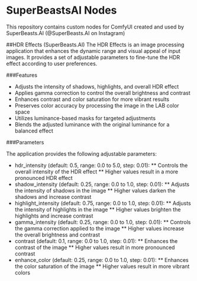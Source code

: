 # SuperBeastsAI Nodes

This repository contains custom nodes for ComfyUI created and used by SuperBeasts.AI (@SuperBeasts.AI on Instagram) 

##HDR Effects (SuperBeasts.AI)
The HDR Effects is an image processing application that enhances the dynamic range and visual appeal of input images. It provides a set of adjustable parameters to fine-tune the HDR effect according to user preferences.

###Features
* Adjusts the intensity of shadows, highlights, and overall HDR effect
* Applies gamma correction to control the overall brightness and contrast
* Enhances contrast and color saturation for more vibrant results
* Preserves color accuracy by processing the image in the LAB color space
* Utilizes luminance-based masks for targeted adjustments
* Blends the adjusted luminance with the original luminance for a balanced effect

###Parameters

The application provides the following adjustable parameters:

* hdr_intensity (default: 0.5, range: 0.0 to 5.0, step: 0.01):
** Controls the overall intensity of the HDR effect
** Higher values result in a more pronounced HDR effect
* shadow_intensity (default: 0.25, range: 0.0 to 1.0, step: 0.01):
** Adjusts the intensity of shadows in the image
** Higher values darken the shadows and increase contrast
* highlight_intensity (default: 0.75, range: 0.0 to 1.0, step: 0.01):
** Adjusts the intensity of highlights in the image
** Higher values brighten the highlights and increase contrast
* gamma_intensity (default: 0.25, range: 0.0 to 1.0, step: 0.01):
** Controls the gamma correction applied to the image
** Higher values increase the overall brightness and contrast
* contrast (default: 0.1, range: 0.0 to 1.0, step: 0.01):
** Enhances the contrast of the image
** Higher values result in more pronounced contrast
* enhance_color (default: 0.25, range: 0.0 to 1.0, step: 0.01):
** Enhances the color saturation of the image
** Higher values result in more vibrant colors